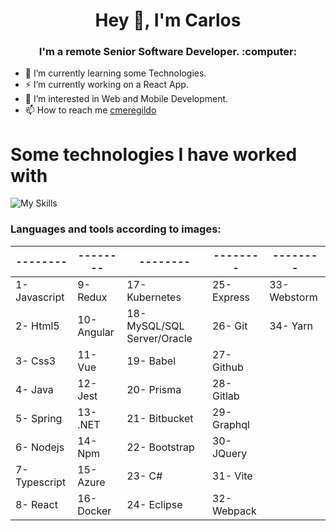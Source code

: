 <h1 align="center"> Hey 👋, I'm Carlos </h1>
<h3 align="center"> I'm a remote Senior Software Developer. :computer: </h3>

- 🔭 I’m currently learning some Technologies.
  
- ⚡ I’m currently working on a React App.
  
- 👀 I’m interested in Web and Mobile Development.
  
- 📫 How to reach me [cmeregildo](https://cmeregildo.com/)


# Some technologies I have worked with
![My Skills](https://skillicons.dev/icons?i=js,html,css,java,spring,nodejs,typescript,react,redux,angular,vue,jest,dotnet,npm,azure,docker,kubernetes,mysql,babel,prisma,bitbucket,bootstrap,cs,eclipse,express,git,github,gitlab,graphql,jquery,vite,webpack,webstorm,yarn)

### Languages ​​and tools according to images:

|     --------    |  --------         |  --------                   | --------         | --------        |
| --------------- | ------------      | -----------                 | ------------     | ------------    |
| 1- Javascript   | 9- Redux          | 17- Kubernetes              | 25- Express      | 33- Webstorm    |
| 2- Html5        | 10- Angular       | 18- MySQL/SQL Server/Oracle | 26- Git          | 34- Yarn        |
| 3- Css3         | 11- Vue           | 19- Babel                   | 27- Github       |
| 4- Java         | 12- Jest          | 20- Prisma                  | 28- Gitlab       |
| 5- Spring       | 13- .NET          | 21- Bitbucket               | 29- Graphql      |
| 6- Nodejs       | 14- Npm           | 22- Bootstrap               | 30- JQuery       |
| 7- Typescript   | 15- Azure         | 23- C#                      | 31- Vite         |
| 8- React        | 16- Docker        | 24- Eclipse                 | 32- Webpack      |


